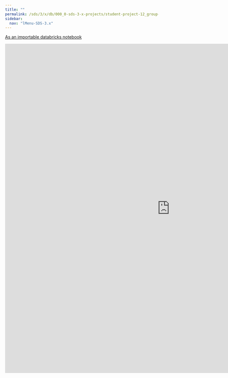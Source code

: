 ```yaml
---
title: ""
permalink: /sds/3/x/db/000_0-sds-3-x-projects/student-project-12_group-CovidPandemic/08_DataPrediction_GP/
sidebar:
  nav: "lMenu-SDS-3.x"
---
```


[As an importable databricks notebook](https://lamastex.github.io/scalable-data-science/sds/3/x/db/000_0-sds-3-x-projects/student-project-12_group-CovidPandemic/08_DataPrediction_GP.html)

<iframe src="https://lamastex.github.io/scalable-data-science/sds/3/x/db/000_0-sds-3-x-projects/student-project-12_group-CovidPandemic/08_DataPrediction_GP.html" width="1080" height="1080" frameborder="0"></iframe>
